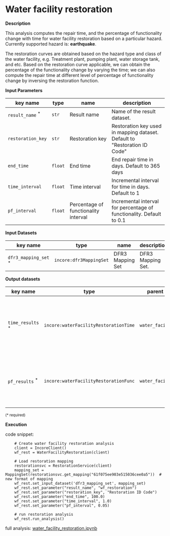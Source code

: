 # Water facility restoration

**Description**

This analysis computes the repair time, and the percentage of functionality change with time for water facility 
restoration based on a particular hazard. Currently supported hazard is: **earthquake**.

The restoration curves are obtained based on the hazard type and class of the water facility, e.g. Treatment 
plant, pumping plant, water storage tank, and etc. Based on the restoration curve applicable, we can obtain the 
percentage of the functionality change by varying the time; we can also compute the repair time at different 
level of percentage of functionality change by inversing the restoration function.

**Input Parameters**

key name | type | name | description
--- | --- | --- | ---
`result_name` <sup>*</sup> | `str` | Result name | Name of the result dataset.
`restoration_key` | `str` | Restoration key | Restoration key used in mapping dataset. Default to "Restoration ID Code"
`end_time` | `float` | End time | End repair time in days. Default to 365 days
`time_interval` | `float` | Time interval | Incremental interval for time in days. Default to 1
`pf_interval` | `float` | Percentage of functionality interval | Incremental interval for percentage of functionality. Default to 0.1

**Input Datasets**

key name | type | name | description
--- | --- | --- | ---
`dfr3_mapping_set` <sup>*</sup> | `incore:dfr3MappingSet` | DFR3 Mapping Set | DFR3 Mapping Set.

**Output datasets** 

key name | type | parent key | name | description
--- | --- | --- | --- | ---
`time_results` <sup>*</sup> | `incore:waterFacilityRestorationTime` | `water_facilities` | Time results | A csv file recording repair time at certain functionality recovery for each class and limit state.
`pf_results` <sup>*</sup> | `incore:waterFacilityRestorationFunc` | `water_facilities` | Percentage of functionality results | A csv file recording functionality change with time for each class and limit state

<small>(* required)</small>

**Execution**

code snippet:

```
    # Create water facility restoration analysis
    client = IncoreClient()
    wf_rest = WaterFacilityRestoration(client)

    # Load restoration mapping
    restorationsvc = RestorationService(client)
    mapping_set = MappingSet(restorationsvc.get_mapping("61f075ee903e515036cee0a5"))  # new format of mapping
    wf_rest.set_input_dataset('dfr3_mapping_set', mapping_set)
    wf_rest.set_parameter("result_name", "wf_restoration")
    wf_rest.set_parameter("restoration_key", "Restoration ID Code")
    wf_rest.set_parameter("end_time", 100.0)
    wf_rest.set_parameter("time_interval", 1.0)
    wf_rest.set_parameter("pf_interval", 0.05)
    
    # run restoration analysis
    wf_rest.run_analysis()
```

full analysis: [water_facility_restoration.ipynb](https://github.com/IN-CORE/incore-docs/blob/master/notebooks/water_facility_restoration.ipynb)